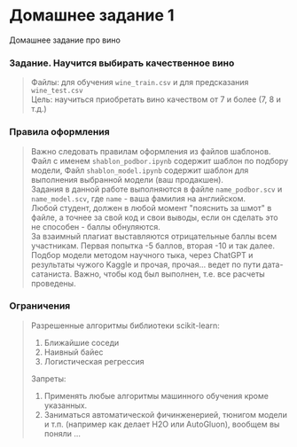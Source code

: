 # Домашнее задание 1
Домашнее задание про вино

### Задание. Научится выбирать качественное вино
>Файлы: для обучения `wine_train.csv` и для предсказания `wine_test.csv`<br>
>Цель: научиться приобретать вино качеством от 7 и более (7, 8 и т.д.)


### Правила оформления
>Важно следовать правилам оформления из файлов шаблонов. Файл с именем `shablon_podbor.ipynb` содержит шаблон по подбору модели,
>Файл `shablon_model.ipynb` содержит шаблон для выполнения выбранной модели (ваш продакшен). <br>
>Задания в данной работе выполняются в файлe `name_podbor.scv` и `name_model.scv`, где `name` - ваша фамилия на английском.<br>
>Любой студент, должен в любой момент "пояснить за шмот" в файле, а точнее за свой код и свои выводы, если он сделать это не способен - баллы обнуляются.<br>
>За взаимный плагиат выставляются отрицательные баллы всем участникам.  Первая попытка -5 баллов, вторая -10 и так далее.<br>
>Подбор модели методом научного тыка, через ChatGPT и результаты чужого Kaggle и прочая, прочая... ведет по пути дата-сатаниста.
>Важно, чтобы код был выполнен, т.е. все расчеты проведены.

### Ограничения
>Разрешенные алгоритмы библиотеки scikit-learn:
>1. Ближайшие соседи
>2. Наивный байес
>3. Логистическая регрессия
>   
>Запреты:
>1. Применять любые алгоритмы машинного обучения кроме указанных.
>2. Заниматься автоматической фичинженерией, тюнигом модели и т.п. (например как делает H2O или AutoGluon), вообщем вы поняли ...
